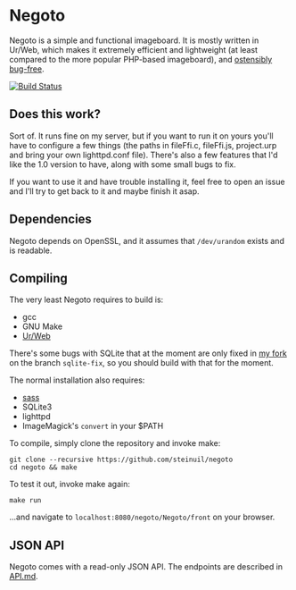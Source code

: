 # Negoto
Negoto is a simple and functional imageboard. It is mostly written in Ur/Web,
which makes it extremely efficient and lightweight (at least compared to the
more popular PHP-based imageboard), and [ostensibly bug-free](https://github.com/urweb/urweb#the-urweb-programming-language).

[![Build Status](https://travis-ci.org/steinuil/negoto.svg?branch=master)](https://travis-ci.org/steinuil/negoto)

## Does this work?
Sort of. It runs fine on my server, but if you want to run it on yours you'll
have to configure a few things (the paths in fileFfi.c, fileFfi.js, project.urp
and bring your own lighttpd.conf file). There's also a few features that I'd
like the 1.0 version to have, along with some small bugs to fix.

If you want to use it and have trouble installing it, feel free to open an
issue and I'll try to get back to it and maybe finish it asap.

## Dependencies
Negoto depends on OpenSSL, and it assumes that `/dev/urandom` exists and is
readable.

## Compiling
The very least Negoto requires to build is:

* gcc
* GNU Make
* [Ur/Web](http://impredicative.com/ur/)

There's some bugs with SQLite that at the moment are only fixed in
[my fork](https://github.com/steinuil/urweb/tree/sqlite-fix) on the branch
`sqlite-fix`, so you should build with that for the moment.

The normal installation also requires:

* [sass](http://sass-lang.com/)
* SQLite3
* lighttpd
* ImageMagick's `convert` in your $PATH

To compile, simply clone the repository and invoke make:

```
git clone --recursive https://github.com/steinuil/negoto
cd negoto && make
```

To test it out, invoke make again:

```
make run
```

...and navigate to `localhost:8080/negoto/Negoto/front` on your browser.

## JSON API
Negoto comes with a read-only JSON API. The endpoints are described in [API.md](API.md).
